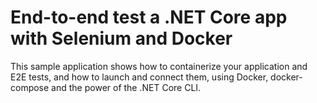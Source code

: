 # End-to-end test a .NET Core app with Selenium and Docker

This sample application shows how to containerize your application and E2E tests, and how to launch and connect them, using Docker, docker-compose and the power of the .NET Core CLI.